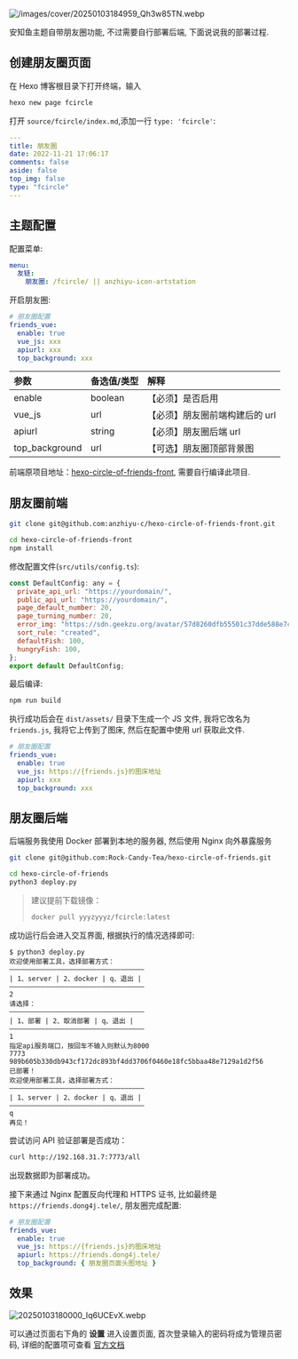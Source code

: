 ![/images/cover/20250103184959_Qh3w85TN.webp](https://cdn.dong4j.site/source/image/20250103184959_Qh3w85TN.webp)

安知鱼主题自带朋友圈功能, 不过需要自行部署后端, 下面说说我的部署过程.

## 创建朋友圈页面

在 Hexo 博客根目录下打开终端，输入

```bash
hexo new page fcircle
```

打开 `source/fcircle/index.md`,添加一行 `type: 'fcircle'`:

```yaml
---
title: 朋友圈
date: 2022-11-21 17:06:17
comments: false
aside: false
top_img: false
type: "fcircle"
---
```

## 主题配置

配置菜单:

```yaml
menu:
  友链:
    朋友圈: /fcircle/ || anzhiyu-icon-artstation
```

开启朋友圈:

```yaml
# 朋友圈配置
friends_vue:
  enable: true
  vue_js: xxx
  apiurl: xxx
  top_background: xxx
```

| 参数           | 备选值/类型 | 解释                           |
| :------------- | :---------- | :----------------------------- |
| enable         | boolean     | 【必须】是否启用               |
| vue_js         | url         | 【必须】朋友圈前端构建后的 url |
| apiurl         | string      | 【必须】朋友圈后端 url         |
| top_background | url         | 【可选】朋友圈顶部背景图       |

前端原项目地址：[hexo-circle-of-friends-front](https://github.com/anzhiyu-c/hexo-circle-of-friends-front), 需要自行编译此项目.

## 朋友圈前端

<!-- MBP  /Users/dong4j/Developer/3.Knowledge/site/hexo-circle-of-friends-front/ -->

```bash
git clone git@github.com:anzhiyu-c/hexo-circle-of-friends-front.git

cd hexo-circle-of-friends-front
npm install
```

修改配置文件(`src/utils/config.ts`):

```javascript
const DefaultConfig: any = {
  private_api_url: "https://yourdomain/",
  public_api_url: "https://yourdomain/",
  page_default_number: 20,
  page_turning_number: 20,
  error_img: "https://sdn.geekzu.org/avatar/57d8260dfb55501c37dde588e7c3852c",
  sort_rule: "created",
  defaultFish: 100,
  hungryFish: 100,
};
export default DefaultConfig;
```

最后编译:

```bash
npm run build
```

执行成功后会在 `dist/assets/` 目录下生成一个 JS 文件, 我将它改名为 `friends.js`, 我将它上传到了图床, 然后在配置中使用 url 获取此文件.

```yaml
# 朋友圈配置
friends_vue:
  enable: true
  vue_js: https://{friends.js}的图床地址
  apiurl: xxx
  top_background: xxx
```

## 朋友圈后端

后端服务我使用 Docker 部署到本地的服务器, 然后使用 Nginx 向外暴露服务

```bash
git clone git@github.com:Rock-Candy-Tea/hexo-circle-of-friends.git

cd hexo-circle-of-friends
python3 deploy.py
```

> 建议提前下载镜像：
>
> ```bash
> docker pull yyyzyyyz/fcircle:latest
> ```

成功运行后会进入交互界面, 根据执行的情况选择即可:

```
$ python3 deploy.py
欢迎使用部署工具，选择部署方式：
——————————————————————————————————
| 1、server | 2、docker | q、退出 |
——————————————————————————————————
2
请选择：
——————————————————————————————————
| 1、部署 | 2、取消部署 | q、退出 |
——————————————————————————————————
1
指定api服务端口，按回车不输入则默认为8000
7773
989b605b330db943cf172dc893bf4dd3706f0460e18fc5bbaa48e7129a1d2f56
已部署！
欢迎使用部署工具，选择部署方式：
——————————————————————————————————
| 1、server | 2、docker | q、退出 |
——————————————————————————————————
q
再见！
```

尝试访问 API 验证部署是否成功：

```bash
curl http://192.168.31.7:7773/all
```

出现数据即为部署成功。

接下来通过 Nginx 配置反向代理和 HTTPS 证书, 比如最终是 `https://friends.dong4j.tele/`, 朋友圈完成配置:

```yaml
# 朋友圈配置
friends_vue:
  enable: true
  vue_js: https://{friends.js}的图床地址
  apiurl: https://friends.dong4j.tele/
  top_background: { 朋友圈页面头图地址 }
```

## 效果

![20250103180000_Iq6UCEvX.webp](https://cdn.dong4j.site/source/image/20250103180000_Iq6UCEvX.webp)

可以通过页面右下角的 **设置** 进入设置页面, 首次登录输入的密码将成为管理员密码, 详细的配置项可查看 [官方文档](https://fcircle-doc.yyyzyyyz.cn/#/settings?id=%e9%a1%b9%e7%9b%ae%e9%85%8d%e7%bd%ae)
